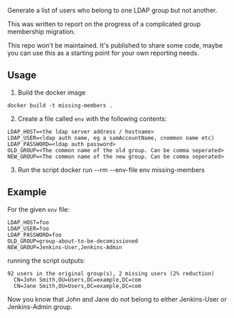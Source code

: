 Generate a list of users who belong to one LDAP group but not another.

This was written to report on the progress of a complicated group membership
migration.

This repo won't be maintained. It's published to share some code, maybe you can
use this as a starting point for your own reporting needs.

## Usage
1. Build the docker image
```
docker build -t missing-members .
```

2. Create a file called `env` with the following contents:
```
LDAP_HOST=<the ldap server address / hostname>
LDAP_USER=<ldap auth name, eg a samAccountName, cnommon name etc)
LDAP_PASSWORD=<ldap auth password>
OLD_GROUP=<The common name of the old group. Can be comma seperated>
NEW_GROUP=<The common name of the new group. Can be comma seperated>
```

3. Run the script
docker run --rm --env-file env missing-members

## Example

For the given `env` file:
```
LDAP_HOST=foo
LDAP_USER=foo
LDAP_PASSWORD=foo
OLD_GROUP=group-about-to-be-decomissioned
NEW_GROUP=Jenkins-User,Jenkins-Admin
```

running the script outputs:
```
92 users in the original group(s), 2 missing users (2% reduction)
  CN=John Smith,OU=Users,DC=example,DC=com
  CN=Jane Smith,OU=Users,DC=example,DC=com
```

Now you know that John and Jane do not belong to either Jenkins-User or
Jenkins-Admin group.
